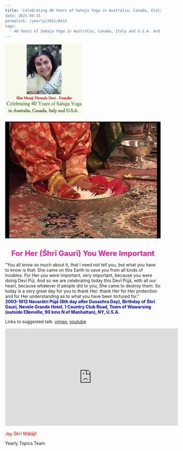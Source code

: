 ```yaml
---
title: 'Celebrating 40 Years of Sahaja Yoga in Australia, Canada, Italy and U.S.A. and its Culture, Post 16 on the Fourth Day of Vasant Navarātri''
date: 2021-04-15
permalink: /yearly/2021/0415
tags:
  - 40 Years of Sahaja Yoga in Australia, Canada, Italy and U.S.A. and its Culture
---
```


<div style="text-align: left"><img src="/images/Celebrating40YearsSahajaYoga.png" width="250" /></div><br>

<div style="text-align: center"><img src="/images/image666.png" /></div>

<br>
<p style="color:DeepPink; text-align:center">
<font size="+2"><b>For Her (Śhrī Gaurī) You Were Important</b><br></font>
</p>

<p>
"You all know so much about it, that I need not tell you, but what you have to know is that: She came on this Earth to save you from all kinds of troubles. For Her you were important, very important, because you were doing Devī Pūj. And so we are celebrating today this Devī Pūjā, with all our heart, because whatever ill people did to you, She came to destroy them. So today is a very great day for you to thank Her: thank Her for Her protection and for Her understanding as to what you have been tortured for."<br>
<font color="blue"><b>2003-1012 Navarātri Pūjā (8th day after Dussehra Day), Birthday of Śhrī Gaurī, Nevele Grande Hotel, 1 Country Club Road, Town of Wawarsing (outside Ellenville, 90 kms N of Manhattan), NY, U.S.A.</b></font><br>
</p>

Links to suggested talk: <a href="https://vimeo.com/25790224"> vimeo</a>, <a href="https://www.youtube.com/watch?v=_k2_hAE8PQg"> youtube</a><br>
<iframe width="560" height="315" src="https://www.youtube.com/embed/_k2_hAE8PQg" title="YouTube video player" frameborder="0" allow="accelerometer; autoplay; clipboard-write; encrypted-media; gyroscope; picture-in-picture" allowfullscreen></iframe><br>

<p style="color:red;">Jay Śhrī Mātājī!<br></p>

Yearly Topics Team